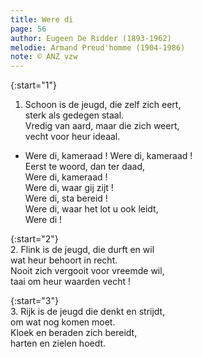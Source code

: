 ```yaml
---
title: Were di
page: 56
author: Eugeen De Ridder (1893-1962)
melodie: Armand Preud'homme (1904-1986)
note: © ANZ vzw
---  
```


{:start="1"}  
1. Schoon is de jeugd, die zelf zich eert,  
sterk als gedegen staal.  
Vredig van aard, maar die zich weert,  
vecht voor heur ideaal.  


- Were di, kameraad ! Were di, kameraad !  
Eerst te woord, dan ter daad,  
Were di, kameraad !  
Were di, waar gij zijt !  
Were di, sta bereid !  
Were di, waar het lot u ook leidt,  
Were di !  


{:start="2"}  
2. Flink is de jeugd, die durft en wil  
wat heur behoort in recht.  
Nooit zich vergooit voor vreemde wil,  
taai om heur waarden vecht !  


{:start="3"}  
3. Rijk is de jeugd die denkt en strijdt,  
om wat nog komen moet.  
Kloek en beraden zich bereidt,  
harten en zielen hoedt.  